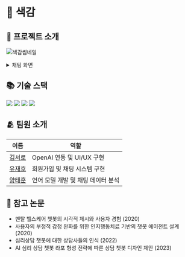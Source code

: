 # 🎨 색감
## 🔎 프로젝트 소개
![색감썸네일](https://github.com/Time-Travel-Partition/saekam/assets/94723713/c664c4b2-05f5-4a2c-aec5-edd8360d7a2d)
  
<details>
  <summary>채팅 화면</summary>
  <img src='https://github.com/Time-Travel-Partition/saekam/assets/94723713/b4455aed-ddff-403f-bbdf-85777ed0ee0a' />
</details>
  
## 📚 기술 스택
<img src="https://img.shields.io/badge/dart-0175C2?style=flat-square&logo=dart&logoColor=white"> <img src="https://img.shields.io/badge/flutter-02569B?style=flat-square&logo=flutter&logoColor=white"> <img src="https://img.shields.io/badge/firebase-FFCA28?style=flat-square&logo=firebase&logoColor=black"> <img src="https://img.shields.io/badge/openai-412991?style=flat-square&logo=openai&logoColor=white">

## 🫂 팀원 소개
|이름|역할|
|--|--|
|[김서로](https://github.com/okxooxoo)|OpenAI 연동 및 UI/UX 구현|
|[유재호](https://github.com/yghubs)|회원가입 및 채팅 시스템 구현|
|[양태훈](https://github.com/Histamine03)|언어 모델 개발 및 채팅 데이터 분석|

## 📝 참고 논문
- 멘탈 헬스케어 챗봇의 시각적 제시와 사용자 경험 (2020)
- 사용자의 부정적 감정 완화를 위한 인지행동치료 기반의 챗봇 에이전트 설계 (2020)
- 심리상담 챗봇에 대한 상담사들의 인식 (2022)
- AI 심리 상담 챗봇 라포 형성 전략에 따른 상담 챗봇 디자인 제안 (2023)
